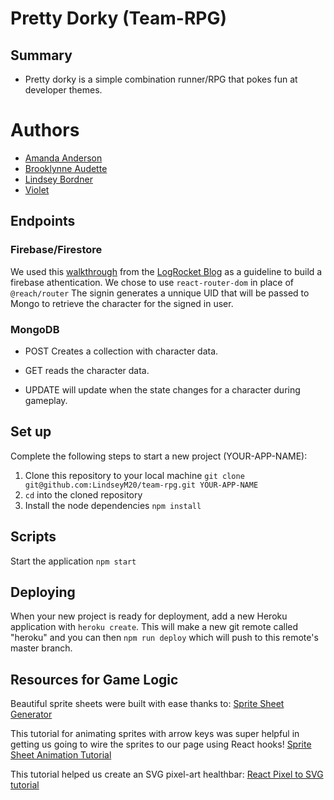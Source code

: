 # Pretty Dorky (Team-RPG)

## Summary
- Pretty dorky is a simple combination runner/RPG that pokes fun at developer themes.

# Authors
- [Amanda Anderson](https://github.com/aanderson120 "Amanda's Github")
- [Brooklynne Audette](https://github.com/Izzle "Brooklynne's Github")
- [Lindsey Bordner](https://github.com/LindseyM20 "Lindsey's Github")
- [Violet](https://github.com/violettaval "Violet's Github")

## Endpoints
### Firebase/Firestore

We used this [walkthrough](https://blog.logrocket.com/user-authentication-firebase-react-apps/) from the [LogRocket Blog](https://logrocket.com/) as a guideline to build a firebase athentication.
We chose to use `react-router-dom` in place of `@reach/router`
The signin generates a unnique UID that will be passed to Mongo to retrieve the character for the signed in user.

### MongoDB 
* POST Creates a collection with character data.

* GET reads the character data.

* UPDATE will update when the state changes for a character during gameplay.

## Set up

Complete the following steps to start a new project (YOUR-APP-NAME):

1. Clone this repository to your local machine `git clone git@github.com:LindseyM20/team-rpg.git YOUR-APP-NAME`
2. `cd` into the cloned repository
3. Install the node dependencies `npm install`

## Scripts

Start the application `npm start`

## Deploying

When your new project is ready for deployment, add a new Heroku application with `heroku create`. This will make a new git remote called "heroku" and you can then `npm run deploy` which will push to this remote's master branch.

## Resources for Game Logic

Beautiful sprite sheets were built with ease thanks to:
[Sprite Sheet Generator](https://github.com/Gaurav0/Universal-LPC-Spritesheet-Character-Generator)

This tutorial for animating sprites with arrow keys was super helpful in getting us going to wire the sprites to our page using React hooks!
[Sprite Sheet Animation Tutorial](https://www.youtube.com/watch?v=DqpPgK13oEM)

This tutorial helped us create an SVG pixel-art healthbar:
[React Pixel to SVG tutorial](https://www.youtube.com/watch?v=GhjAxQtABtE)
